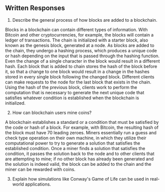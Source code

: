 ## Written Responses

1. Describe the general process of how blocks are added to a blockchain.

Blocks in a blockchain can contain different types of information. With Bitcoin and other cryptocurrencies, for example, the blocks will contain a ledger of transactions. The chain is initialized with a starter block, also known as the genesis block, generated at a node. As blocks are added to the chain, they undergo a hashing process, which produces a unique code or hash depending on the input that is passed through the hashing function. Even the change of a single character in the block would result in a different hash. Each block that is added to chain stores the hash of the block before it, so that a change to one block would result in a change in the hashes stored in every single block following the changed block. Different clients can make requests to the node for the last block that exists in the chain. Using the hash of the previous block, clients work to  perform the computation that is necessary to generate the next unique code that satisfies whatever condition is established when the blockchain is initialized. 

2. How can blockchain users mine coins?

A blockchain establishes a standard or a condition that must be satisfied by the code or hash of a block. For example, with Bitcoin, the resulting hash of the block must have 70 leading zeroes. Miners essentially run a guess and check type operation on their own machine, in which they utilize their computational power to try to generate a solution that satisfies the established condition. Once a miner finds a solution that satisfies the condition, it passes the solution back to the node and to other clients that are attempting to mine; if no other block has already been generated and the solution is indeed valid, the block can be added to the chain and the miner can be rewarded with coins.

3. Explain how simulations like Conway's Game of Life can be used in real-world applications.


